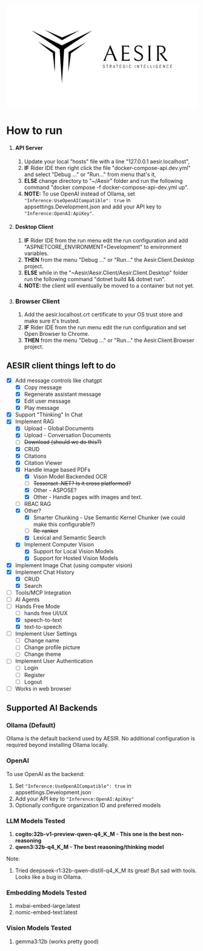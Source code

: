 ![AESIR](Transparent%20Logo.png)
# How to run
  
1. #### API Server
   1. Update your local "hosts" file with a line "127.0.0.1 aesir.localhost",
   2. **IF** Rider IDE then right click the file "docker-compose-api.dev.yml" and select "Debug ..." or "Run..." from menu that's it,
   3. **ELSE** change directory to "~/Aesir" folder and run the following command "docker compose -f docker-compose-api-dev.yml up".
   4. **NOTE:** To use OpenAI instead of Ollama, set `"Inference:UseOpenAICompatible": true` in appsettings.Development.json and add your API key to `"Inference:OpenAI:ApiKey"`.
2. #### Desktop Client
   1. **IF** Rider IDE from the run menu edit the run configuration and add "ASPNETCORE_ENVIRONMENT=Development" to environment variables.
   2. **THEN** from the menu "Debug ..." or "Run..." the Aesir.Client.Desktop project.
   3. **ELSE** while in the "~Aesir/Aesir.Client/Aesir.Client.Desktop" folder run the following command "dotnet build && dotnet run".
   4. **NOTE:** the client will eventually be moved to a container but not yet.
3. ### Browser Client
   1. Add the aesir.localhost.crt certificate to your OS trust store and make sure it's trusted.
   2. **IF** Rider IDE from the run menu edit the run configuration and set Open Browser to Chrome.
   3. **THEN** from the menu "Debug ..." or "Run..." the Aesir.Client.Browser project.

## AESIR client things left to do

- [X] Add message controls like chatgpt
  - [x] Copy message
  - [X] Regenerate assistant message
  - [X] Edit user message
  - [X] Play message
- [X] Support "Thinking" In Chat 
- [X] Implement RAG
  - [x] Upload - Global Documents
  - [x] Upload - Conversation Documents
  - [ ] ~~Download (should we do this?)~~
  - [x] CRUD
  - [X] Citations
  - [X] Citation Viewer
  - [X] Handle image based PDFs
    - [X] Vison Model Backended OCR
    - [ ] ~~Tesseract .NET? Is it cross platformed?~~
    - [X] Other - ASPOSE?
    - [X] Other - Handle pages with images and text.
  - [ ] RBAC RAG
  - [X] Other?
    - [X] Smarter Chunking - Use Semantic Kernel Chunker (we could make this configurable?)
    - [ ] ~~Re-ranker~~
    - [X] Lexical and Semantic Search
  - [X] Implement Computer Vision
    - [X] Support for Local Vision Models
    - [X] Support for Hosted Vision Models
- [X] Implement Image Chat (using computer vision)
- [x] Implement Chat History
  - [x] CRUD
  - [x] Search
- [ ] Tools/MCP Integration
- [ ] AI Agents
- [ ] Hands Free Mode
  - [ ] hands free UI/UX
  - [X] speech-to-text
  - [X] text-to-speech
- [ ] Implement User Settings
  - [ ] Change name
  - [ ] Change profile picture
  - [ ] Change theme
- [ ] Implement User Authentication
  - [ ] Login
  - [ ] Register
  - [ ] Logout
- [ ] Works in web browser

## Supported AI Backends

### Ollama (Default)
Ollama is the default backend used by AESIR. No additional configuration is required beyond installing Ollama locally.

### OpenAI
To use OpenAI as the backend:
1. Set `"Inference:UseOpenAICompatible": true` in appsettings.Development.json
2. Add your API key to `"Inference:OpenAI:ApiKey"`
3. Optionally configure organization ID and preferred models

### LLM Models Tested
1. **cogito:32b-v1-preview-qwen-q4_K_M - This one is the best non-reasoning**
2. **qwen3:32b-q4_K_M - The best reasoning/thinking model**

Note: 
1. Tried deepseek-r1:32b-qwen-distill-q4_K_M its great! But sad with tools. Looks like a bug in Ollama.

### Embedding Models Tested
1. mxbai-embed-large:latest
2. nomic-embed-text:latest

### Vision Models Tested
1. gemma3:12b (works pretty good)